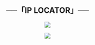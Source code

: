 <h2 align="center">
    ──「IP LOCATOR」──
  </h2>
  <p align="center">
  <img src="https://telegra.ph/file/609ef7672da67a27b0456.jpg">
</p>
<p align="center">
  <img src="https://telegra.ph/file/cba6284406789882d1b5d.jpg">
</p>
